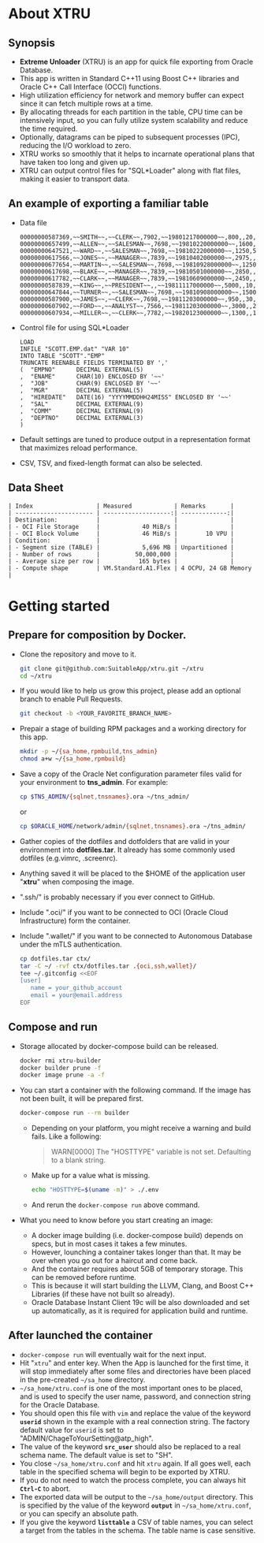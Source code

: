 # About XTRU

## Synopsis

- **Extreme Unloader** (XTRU) is an app for quick file exporting from Oracle Database.
- This app is written in Standard C++11 using Boost C++ libraries and Oracle C++ Call Interface (OCCI) functions.
- High utilization efficiency for network and memory buffer can expect since it can fetch multiple rows at a time.
- By allocating threads for each partition in the table, CPU time can be intensively input, so you can fully utilize system scalability and reduce the time required.
- Optionally, datagrams can be piped to subsequent processes (IPC), reducing the I/O workload to zero.
- XTRU works so smoothly that it helps to incarnate operational plans that have taken too long and given up.
- XTRU can output control files for "SQL*Loader" along with flat files, making it easier to transport data.


## An example of exporting a familiar table

- Data file

    ```plain
    00000000587369,~~SMITH~~,~~CLERK~~,7902,~~19801217000000~~,800,,20,
    00000000657499,~~ALLEN~~,~~SALESMAN~~,7698,~~19810220000000~~,1600,300,30,
    00000000647521,~~WARD~~,~~SALESMAN~~,7698,~~19810222000000~~,1250,500,30,
    00000000617566,~~JONES~~,~~MANAGER~~,7839,~~19810402000000~~,2975,,20,
    00000000677654,~~MARTIN~~,~~SALESMAN~~,7698,~~19810928000000~~,1250,1400,30,
    00000000617698,~~BLAKE~~,~~MANAGER~~,7839,~~19810501000000~~,2850,,30,
    00000000617782,~~CLARK~~,~~MANAGER~~,7839,~~19810609000000~~,2450,,10,
    00000000587839,~~KING~~,~~PRESIDENT~~,,~~19811117000000~~,5000,,10,
    00000000647844,~~TURNER~~,~~SALESMAN~~,7698,~~19810908000000~~,1500,0,30,
    00000000587900,~~JAMES~~,~~CLERK~~,7698,~~19811203000000~~,950,,30,
    00000000607902,~~FORD~~,~~ANALYST~~,7566,~~19811203000000~~,3000,,20,
    00000000607934,~~MILLER~~,~~CLERK~~,7782,~~19820123000000~~,1300,,10,
    ```

- Control file for using SQL*Loader
    ```plain
    LOAD
    INFILE "SCOTT.EMP.dat" "VAR 10"
    INTO TABLE "SCOTT"."EMP"
    TRUNCATE REENABLE FIELDS TERMINATED BY ','
    (  "EMPNO"      DECIMAL EXTERNAL(5)
    ,  "ENAME"      CHAR(10) ENCLOSED BY '~~'
    ,  "JOB"        CHAR(9) ENCLOSED BY '~~'
    ,  "MGR"        DECIMAL EXTERNAL(5)
    ,  "HIREDATE"   DATE(16) "YYYYMMDDHH24MISS" ENCLOSED BY '~~'
    ,  "SAL"        DECIMAL EXTERNAL(9)
    ,  "COMM"       DECIMAL EXTERNAL(9)
    ,  "DEPTNO"     DECIMAL EXTERNAL(3)
    )
    ```
- Default settings are tuned to produce output in a representation format that maximizes reload performance.
- CSV, TSV, and fixed-length format can also be selected.


## Data Sheet

    | Index                  | Measured            | Remarks       |
    | ---------------------- | -------------------:| -------------:|
    | Destination:           |                     |               |
    | - OCI File Storage     |            40 MiB/s |               |
    | - OCI Block Volume     |            46 MiB/s |        10 VPU |
    | Condition:             |                     |               |
    | - Segment size (TABLE) |            5,696 MB | Unpartitioned |
    | - Number of rows       |          50,000,000 |               |
    | - Average size per row |           165 bytes |               |
    | - Compute shape        | VM.Standard.A1.Flex | 4 OCPU, 24 GB Memory |


# Getting started

## Prepare for composition by Docker.

- Clone the repository and move to it.
  ```bash
  git clone git@github.com:SuitableApp/xtru.git ~/xtru
  cd ~/xtru
  ```

- If you would like to help us grow this project, please add an optional branch to enable Pull Requests.
  ```bash
  git checkout -b <YOUR_FAVORITE_BRANCH_NAME>
  ```

- Prepair a stage of building RPM packages and a working directory for this app.
  ```bash
  mkdir -p ~/{sa_home,rpmbuild,tns_admin}
  chmod a+w ~/{sa_home,rpmbuild}
  ```
- Save a copy of the Oracle Net configuration parameter files valid for your environment to **tns_admin**. For example:
  ```bash
  cp $TNS_ADMIN/{sqlnet,tnsnames}.ora ~/tns_admin/
  ```
  or
  ```bash
  cp $ORACLE_HOME/network/admin/{sqlnet,tnsnames}.ora ~/tns_admin/
  ```

- Gather copies of the dotfiles and dotfolders that are valid in your environment into **dotfiles.tar**. It already has some commonly used dotfiles (e.g.vimrc, .screenrc).
- Anything saved it will be placed to the $HOME of the application user "**xtru**" when composing the image.
- ".ssh/" is probably necessary if you ever connect to GitHub.
- Include ".oci/" if you want to be connected to OCI (Oracle Cloud Infrastructure) form the container.
- Include ".wallet/" if you want to be connected to Autonomous Database under the mTLS authentication.
  ```bash
  cp dotfiles.tar ctx/
  tar -C ~/ -rvf ctx/dotfiles.tar .{oci,ssh,wallet}/
  tee ~/.gitconfig <<EOF
  [user]
     name = your_github_account
     email = your@email.address
  EOF
  ```

## Compose and run

- Storage allocated by docker-compose build can be released.
  ```bash
  docker rmi xtru-builder
  docker builder prune -f
  docker image prune -a -f
  ```

- You can start a container with the following command. If the image has not been built, it will be prepared first.
  ```bash
  docker-compose run --rm builder
  ```
  - Depending on your platform, you might receive a warning and build fails. Like a following:
    > WARN[0000] The "HOSTTYPE" variable is not set. Defaulting to a blank string.

  - Make up for a value what is missing.
    ```bash
    echo "HOSTTYPE=$(uname -m)" > ./.env
    ```
  - And rerun the `docker-compose run` above command.

- What you need to know before you start creating an image:
  - A docker image building (i.e. docker-compose build) depends on specs, but in most cases it takes a few minutes.
  - However, lounching a container takes longer than that. It may be over when you go out for a haircut and come back.
  - And the container requires about 5GB of temporary storage. This can be removed before runtime.
  - This is because it will start building the LLVM, Clang, and Boost C++ Libraries (if these have not built so already).
  - Oracle Database Instant Client 19c will be also downloaded and set up automatically, as it is required for application build and runtime.


## After launched the container

- `docker-compose run` will eventually wait for the next input.
- Hit "`xtru`" and enter key. When the App is launched for the first time, it will stop immediately after some files and directories have been placed in the pre-created `~/sa_home` directory.
- `~/sa_home/xtru.conf` is one of the most important ones to be placed, and is used to specify the user name, password, and connection string for the Oracle Database.
- You should open this file with `vim` and replace the value of the keyword **`userid`** shown in the example with a real connection string. The factory default value for `userid` is set to "ADMIN/ChageToYourSetting@atp_high".
- The value of the keyword **`src_user`** should also be replaced to a real schema name. The default value is set to "SH".
- You close `~/sa_home/xtru.conf` and hit `xtru` again. If all goes well, each table in the specified schema will begin to be exported by XTRU.
- If you do not need to watch the process complete, you can always hit **`Ctrl-C`** to abort.
- The exported data will be output to the `~/sa_home/output` directory. This is specified by the value of the keyword **`output`** in `~/sa_home/xtru.conf`, or you can specify an absolute path.
- If you give the keyword **`listtable`** a CSV of table names, you can select a target from the tables in the schema. The table name is case sensitive.

